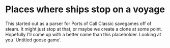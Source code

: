 # Places where ships stop on a voyage

This started out as a parser for Ports of Call Classic savegames off of steam.
It might just stop at that, or maybe we create a clone at some point.
Hopefully I'll come up with a better name than this placeholder. Looking at you
'Untitled goose game'.
